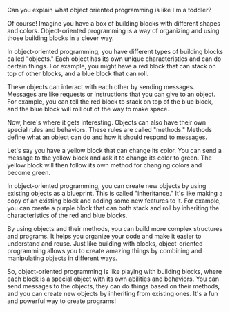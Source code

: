 Can you explain what object oriented programming is like I'm a toddler?

Of course! Imagine you have a box of building blocks with different shapes and colors. Object-oriented programming is a way of organizing and using those building blocks in a clever way.

In object-oriented programming, you have different types of building blocks called "objects." Each object has its own unique characteristics and can do certain things. For example, you might have a red block that can stack on top of other blocks, and a blue block that can roll.

These objects can interact with each other by sending messages. Messages are like requests or instructions that you can give to an object. For example, you can tell the red block to stack on top of the blue block, and the blue block will roll out of the way to make space.

Now, here's where it gets interesting. Objects can also have their own special rules and behaviors. These rules are called "methods." Methods define what an object can do and how it should respond to messages.

Let's say you have a yellow block that can change its color. You can send a message to the yellow block and ask it to change its color to green. The yellow block will then follow its own method for changing colors and become green.

In object-oriented programming, you can create new objects by using existing objects as a blueprint. This is called "inheritance." It's like making a copy of an existing block and adding some new features to it. For example, you can create a purple block that can both stack and roll by inheriting the characteristics of the red and blue blocks.

By using objects and their methods, you can build more complex structures and programs. It helps you organize your code and make it easier to understand and reuse. Just like building with blocks, object-oriented programming allows you to create amazing things by combining and manipulating objects in different ways.

So, object-oriented programming is like playing with building blocks, where each block is a special object with its own abilities and behaviors. You can send messages to the objects, they can do things based on their methods, and you can create new objects by inheriting from existing ones. It's a fun and powerful way to create programs!